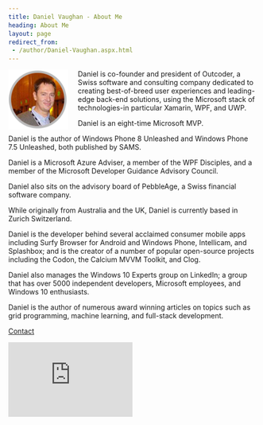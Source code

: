 ```yaml
---
title: Daniel Vaughan - About Me
heading: About Me
layout: page
redirect_from:
 - /author/Daniel-Vaughan.aspx.html
---
```


<img src="/assets/images/DanielVaughanRound.png" width="120px" style="float: left;  margin-right:20px; margin-bottom:10px" />

Daniel is co-founder and president of Outcoder, a Swiss software and consulting company dedicated to creating best-of-breed user experiences and leading-edge back-end solutions, using the Microsoft stack of technologies-in particular Xamarin, WPF, and UWP.

Daniel is an eight-time Microsoft MVP. 

Daniel is the author of Windows Phone 8 Unleashed and Windows Phone 7.5 Unleashed, both published by SAMS.

Daniel is a Microsoft Azure Adviser, a member of the WPF Disciples, and a member of the Microsoft Developer Guidance Advisory Council.

Daniel also sits on the advisory board of PebbleAge, a Swiss financial software company.

While originally from Australia and the UK, Daniel is currently based in Zurich Switzerland. 

Daniel is the developer behind several acclaimed consumer mobile apps including Surfy Browser for Android and Windows Phone, Intellicam, and Splashbox; and is the creator of a number of popular open-source projects including the Codon, the Calcium MVVM Toolkit, and Clog.

Daniel also manages the Windows 10 Experts group on LinkedIn; a group that has over 5000 independent developers, Microsoft employees, and Windows 10 enthusiasts.

Daniel is the author of numerous award winning articles on topics such as grid programming, machine learning, and full-stack development.

[Contact](/Contact/)

<iframe src="https://www.codeproject.com/members/flair/187345" 
        height="150" width="250" scrolling="no" frameborder="no"></iframe>


